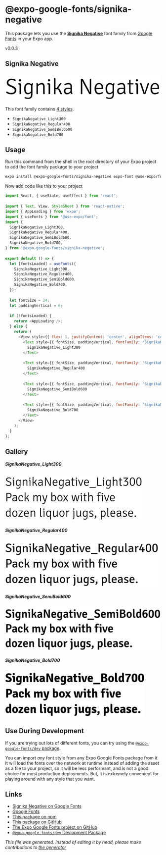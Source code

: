 # @expo-google-fonts/signika-negative

This package lets you use the [**Signika Negative**](https://fonts.google.com/specimen/Signika+Negative) font family from [Google Fonts](https://fonts.google.com/) in your Expo app.

v0.0.3

## Signika Negative

![Signika Negative](./font-family.png)

This font family contains [4 styles](#gallery).

- `SignikaNegative_Light300`
- `SignikaNegative_Regular400`
- `SignikaNegative_SemiBold600`
- `SignikaNegative_Bold700`

## Usage

Run this command from the shell in the root directory of your Expo project to add the font family package to your project
```sh
expo install @expo-google-fonts/signika-negative expo-font @use-expo/font
```

Now add code like this to your project
```js
import React, { useState, useEffect } from 'react';

import { Text, View, StyleSheet } from 'react-native';
import { AppLoading } from 'expo';
import { useFonts } from '@use-expo/font';
import {
  SignikaNegative_Light300,
  SignikaNegative_Regular400,
  SignikaNegative_SemiBold600,
  SignikaNegative_Bold700,
} from '@expo-google-fonts/signika-negative';

export default () => {
  let [fontsLoaded] = useFonts({
    SignikaNegative_Light300,
    SignikaNegative_Regular400,
    SignikaNegative_SemiBold600,
    SignikaNegative_Bold700,
  });

  let fontSize = 24;
  let paddingVertical = 6;

  if (!fontsLoaded) {
    return <AppLoading />;
  } else {
    return (
      <View style={{ flex: 1, justifyContent: 'center', alignItems: 'center' }}>
        <Text style={{ fontSize, paddingVertical, fontFamily: 'SignikaNegative_Light300' }}>
          SignikaNegative_Light300
        </Text>

        <Text style={{ fontSize, paddingVertical, fontFamily: 'SignikaNegative_Regular400' }}>
          SignikaNegative_Regular400
        </Text>

        <Text style={{ fontSize, paddingVertical, fontFamily: 'SignikaNegative_SemiBold600' }}>
          SignikaNegative_SemiBold600
        </Text>

        <Text style={{ fontSize, paddingVertical, fontFamily: 'SignikaNegative_Bold700' }}>
          SignikaNegative_Bold700
        </Text>
      </View>
    );
  }
};

```

## Gallery

##### SignikaNegative_Light300
![SignikaNegative_Light300](./8a98587d6b5889382e0756db0404bae7fab53cd05d1ed3acfe5d2e92ce054710.ttf.png)

##### SignikaNegative_Regular400
![SignikaNegative_Regular400](./4dafecef4dffed68c6467a6368c16342c151a400ebf2e1d10c208843e0f7f4f2.ttf.png)

##### SignikaNegative_SemiBold600
![SignikaNegative_SemiBold600](./00703f7e2d564d97ed7ae01055939e32779956267e52d2c91697d4c58571d0a3.ttf.png)

##### SignikaNegative_Bold700
![SignikaNegative_Bold700](./49c7f19df1afc9e1068c8860087405401cf9a4d406cfc46b15013bbb95ecb2e4.ttf.png)


## Use During Development

If you are trying out lots of different fonts, you can try using the [`@expo-google-fonts/dev` package](https://www.npmjs.com/package/@expo-google-fonts/dev).

You can import *any* font style from any Expo Google Fonts package from it. It will load the fonts
over the network at runtime instead of adding the asset as a file to your project, so it will be 
less performant, and is not a good choice for most production deployments. But, it is extremely convenient
for playing around with any style that you want.

## Links

- [Signika Negative on Google Fonts](https://fonts.google.com/specimen/Signika+Negative)
- [Google Fonts](https://fonts.google.com/)
- [This package on npm](https://www.npmjs.com/package/@expo-google-fonts/signika-negative)
- [This package on GitHub](https://github.com/expo/google-fonts/tree/master/font-packages/signika-negative)
- [The Expo Google Fonts project on GitHub](https://github.com/expo/google-fonts)
- [`@expo-google-fonts/dev` Devlopment Package](https://github.com/expo/google-fonts/tree/master/font-packages/dev)


*This file was generated. Instead of editing it by head, please make contributions to [the generator](https://github.com/expo/google-fonts/tree/master/packages/generator)*
